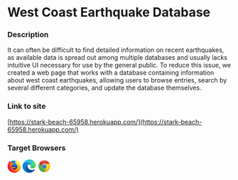 # West Coast Earthquake Database

### Description
It can often be difficult to find detailed information on recent earthquakes, as available data is spread out among multiple databases and usually lacks intuitive UI necessary for use by the general public. To reduce this issue, we created a web page that works with a database containing information about west coast earthquakes, allowing users to browse entries, search by several different categories, and update the database themselves.

### Link to site
[https://stark-beach-65958.herokuapp.com/](https://stark-beach-65958.herokuapp.com/)

### Target Browsers
<img src="/images/firefox-logo-small.png" width="30" height="30" />
<img src="/images/Microsoft_Edge_logo_(2019).svg.png" width="30" height="30" />
<img src="/images/Google_Chrome_icon_(2011).png" width="30" height="30" />